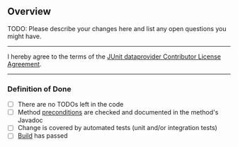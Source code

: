 ## Overview

TODO: Please describe your changes here and list any open questions you might have.

---

I hereby agree to the terms of the [JUnit dataprovider Contributor License Agreement](https://github.com/tng/junit-dataprovider/blob/master/CONTRIBUTING.md#junit-dataprovider-contributor-license-agreement).

---

### Definition of Done

- [ ] There are no TODOs left in the code
- [ ] Method [preconditions](https://github.com/TNG/junit-dataprovider/blob/master/core/src/main/java/com/tngtech/junit/dataprovider/Preconditions.java) are checked and documented in the method's Javadoc
- [ ] Change is covered by automated tests (unit and/or integration tests)
- [ ] [Build](https://travis-ci.org/TNG/junit-dataprovider) has passed
